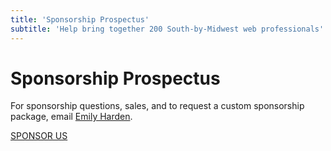 ```yaml
---
title: 'Sponsorship Prospectus'
subtitle: 'Help bring together 200 South-by-Midwest web professionals'
---
```


<div class="prose text-center">

# Sponsorship Prospectus

For sponsorship questions, sales, and to request a custom sponsorship package, <span class="whitespace-nowrap">email <a href="mailto:emilyharden@techlahoma.org?subject=200OK%20Sponsorship%20Options">Emily Harden</a></span>.

</div>

<div class="text-center text-[#f9f3e6] twokay-font-freshman uppercase">
  <div class="flex gap-4 flex-col sm:flex-row max-w-xs sm:max-w-none mx-auto justify-center">
    <a class="border-double border-8 rounded xtwokay-border-blue twokay-bg-blue px-3 pt-3 pb-2 block sm:block-inline sm:px-8 md:px-12 text-[#f9f3e6] text-lg tracking-widest" href="mailto:emilyharden@techlahoma.org?subject=200OK%20Sponsorship%20Options">SPONSOR US</a>
  </div>
</div>

